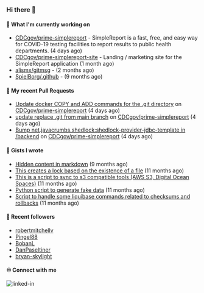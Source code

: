 ### Hi there 👋

#### 🚀 What I'm currently working on

- [CDCgov/prime-simplereport](https://github.com/CDCgov/prime-simplereport) - SimpleReport is a fast, free, and easy way for COVID-19 testing facilities to report results to public health departments. (4 days ago)
- [CDCgov/prime-simplereport-site](https://github.com/CDCgov/prime-simplereport-site) - Landing / marketing site for the SimpleReport application (1 month ago)
- [alismx/gitmsg](https://github.com/alismx/gitmsg) -  (2 months ago)
- [SpielBorg/.github](https://github.com/SpielBorg/.github) -  (9 months ago)

#### 🔨 My recent Pull Requests

- [Update docker COPY and ADD commands for the .git directory](https://github.com/CDCgov/prime-simplereport/pull/7456) on [CDCgov/prime-simplereport](https://github.com/CDCgov/prime-simplereport) (4 days ago)
- [update replace .git from main branch](https://github.com/CDCgov/prime-simplereport/pull/7454) on [CDCgov/prime-simplereport](https://github.com/CDCgov/prime-simplereport) (4 days ago)
- [Bump net.javacrumbs.shedlock:shedlock-provider-jdbc-template in /backend](https://github.com/CDCgov/prime-simplereport/pull/7453) on [CDCgov/prime-simplereport](https://github.com/CDCgov/prime-simplereport) (4 days ago)

#### 📓 Gists I wrote

- [Hidden content in markdown](https://gist.github.com/cffeb79c933f98279c46906f390fd3a0) (9 months ago)
- [This creates a lock based on the existence of a file](https://gist.github.com/6bb524c02a636a478f49d7387f57869b) (11 months ago)
- [This is a script to sync to s3 compatible tools (AWS S3, Digital Ocean Spaces)](https://gist.github.com/7a42ab3b5203a9eca579f0a80a9dc63b) (11 months ago)
- [Python script to generate fake data](https://gist.github.com/ea13a03b628e2d682334c0adf38400c5) (11 months ago)
- [Script to handle some liquibase commands related to checksums and rollbacks](https://gist.github.com/ac68b4781c7c500bf5c2aa9bd4aaff7c) (11 months ago)

#### 👯 Recent followers

- [robertmitchellv](https://github.com/robertmitchellv)
- [Pingel88](https://github.com/Pingel88)
- [BobanL](https://github.com/BobanL)
- [DanPaseltiner](https://github.com/DanPaseltiner)
- [bryan-skylight](https://github.com/bryan-skylight)

#### ♾️ Connect with me
[<img align="left" alt="linked-in" src="https://img.shields.io/badge/linkedin-%230077B5.svg?&style=for-the-badge&logo=linkedin&logoColor=white" />](https://www.linkedin.com/in/alismx)
